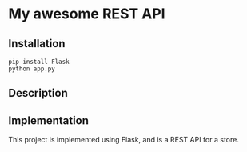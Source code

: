 # My awesome REST API

 ## Installation

 ```
 pip install Flask
 python app.py
 ```

 ## Description

 ## Implementation

 This project is implemented using Flask, and is a REST API for a store.



 
